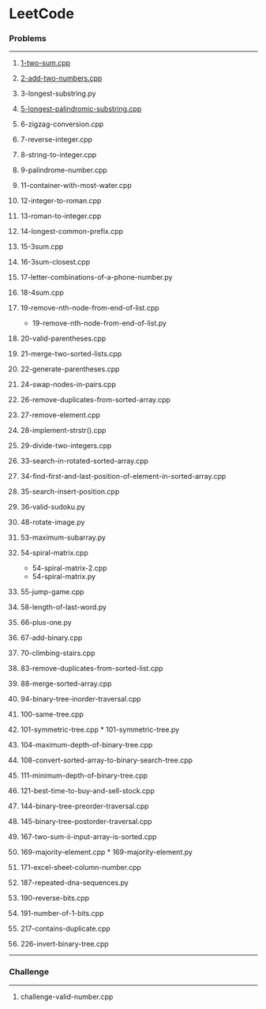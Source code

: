 # LeetCode
### Problems
---
1. [1-two-sum.cpp](https://github.com/kimjiwon-me/leetcode/blob/main/cpp/1-two-sum.cpp)

2. [2-add-two-numbers.cpp](https://github.com/kimjiwon-me/leetcode/blob/main/cpp/2-add-two-numbers.cpp)

3. 3-longest-substring.py

5. [5-longest-palindromic-substring.cpp](https://github.com/kimjiwon-me/leetcode/blob/main/cpp/5-longest-palindromic-substring.cpp)

6. 6-zigzag-conversion.cpp

7. 7-reverse-integer.cpp

8. 8-string-to-integer.cpp

9. 9-palindrome-number.cpp

11. 11-container-with-most-water.cpp

12. 12-integer-to-roman.cpp

13. 13-roman-to-integer.cpp

14. 14-longest-common-prefix.cpp

15. 15-3sum.cpp

16. 16-3sum-closest.cpp

17. 17-letter-combinations-of-a-phone-number.py

18. 18-4sum.cpp

19. 19-remove-nth-node-from-end-of-list.cpp
    * 19-remove-nth-node-from-end-of-list.py

20. 20-valid-parentheses.cpp

21. 21-merge-two-sorted-lists.cpp

22. 22-generate-parentheses.cpp

24. 24-swap-nodes-in-pairs.cpp

26. 26-remove-duplicates-from-sorted-array.cpp

27. 27-remove-element.cpp

28. 28-implement-strstr().cpp

29. 29-divide-two-integers.cpp

33. 33-search-in-rotated-sorted-array.cpp

34. 34-find-first-and-last-position-of-element-in-sorted-array.cpp

35. 35-search-insert-position.cpp

36. 36-valid-sudoku.py

48. 48-rotate-image.py

53. 53-maximum-subarray.py

54. 54-spiral-matrix.cpp
    * 54-spiral-matrix-2.cpp
    * 54-spiral-matrix.py

55. 55-jump-game.cpp

58. 58-length-of-last-word.py

66. 66-plus-one.py

67. 67-add-binary.cpp

70. 70-climbing-stairs.cpp

83. 83-remove-duplicates-from-sorted-list.cpp

88. 88-merge-sorted-array.cpp

94. 94-binary-tree-inorder-traversal.cpp

100. 100-same-tree.cpp

101. 101-symmetric-tree.cpp
    * 101-symmetric-tree.py

104. 104-maximum-depth-of-binary-tree.cpp

108. 108-convert-sorted-array-to-binary-search-tree.cpp

111. 111-minimum-depth-of-binary-tree.cpp

121. 121-best-time-to-buy-and-sell-stock.cpp

144. 144-binary-tree-preorder-traversal.cpp

145. 145-binary-tree-postorder-traversal.cpp

167. 167-two-sum-ii-input-array-is-sorted.cpp

169. 169-majority-element.cpp
    * 169-majority-element.py

171. 171-excel-sheet-column-number.cpp

187. 187-repeated-dna-sequences.py

190. 190-reverse-bits.cpp

191. 191-number-of-1-bits.cpp

217. 217-contains-duplicate.cpp

226. 226-invert-binary-tree.cpp


---
### Challenge
---
1. challenge-valid-number.cpp
